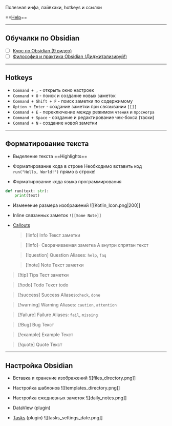 Полезная инфа, лайвхаки, hotkeys и ссылки

==[Help](https://help.obsidian.md/Home)==
___
## Обучалки по Obsidian

- [ ] [Курс по Obsidian (9 видео)](https://www.youtube.com/playlist?list=PLeDR6lYFEHWEUxwSA8OplPLvk50DCVraH)
- [ ] [Философия и практика Obsidian (Диджитализируй!)](https://www.youtube.com/watch?v=unvwJRgX2bs)

___
## Hotkeys

- `Command + ,` - открыть окно настроек
- `Command + O` - поиск и создание новых заметок
- `Command + Shift + F` - поиск заметки по содержимому
- `Option + Enter` - создание заметки при связывании `[[]]`
- `Command + E` - переключение между режимом `чтения` и `просмотра`
- `Command + Space` - создание и редактирование чек-бокса (таски)
- `Command + N` - создание новой заметки
___
## Форматирование текста

- Выделение текста
   ==Highlights==

- Форматирование кода в строке
  Необходимо вставить код `run("Hello, World!")` прямо в строке!

- Форматирование кода языка программирования
```python
def run(text: str):
    print(text)
```

- Изменение размера изображений
  ![[Kotlin_Icon.png|200]]

- Inline связанных заметок
  `![[Some Note]]`

- [Callouts](https://help.obsidian.md/Editing+and+formatting/Callouts)
  >[!info] Info
  >Текст заметки
  
  >[!info]- Сворачиваемая заметка
  >А внутри спрятан текст
  
  >[!question] Question
  >Aliases: `help`, `faq`
  
  >[!note] Note
  >Текст заметки

>[!tip] Tips
>Тест заметки

  >[!todo] Todo
  >Текст todo
  
  >[!success] Success
  >Aliases:`check`, `done`
  
  >[!warning] Warning
  >Aliases: `caution`, `attention`
  
  >[!failure] Failure
  >Aliases: `fail`, `missing`
  
  >[!Bug] Bug
  >Текст
  
  >[!example] Example
  >Текст
  
  >[!quote] Quote
  >Текст
  
___
## Настройка Obsidian

- Вставка и хранение изображений
  ![[files_directory.png]]

- Настройка шаблонов
  ![[templates_directory.png]]

- Настройка ежедневных заметок
  ![[daily_notes.png]]

- DataView (plugin)
- [Tasks](https://publish.obsidian.md/tasks/Introduction) (plugin)
  ![[tasks_settings_date.png]]
